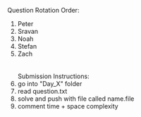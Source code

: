 Question Rotation Order:</br>
1. Peter</br>
2. Sravan</br>
3. Noah</br>
4. Stefan</br>
5. Zach</br>
</br></br>
Submission Instructions:</br>
1. go into "Day_X" folder</br>
2. read question.txt</br>
3. solve and push with file called name.file</br>
4. comment time + space complexity</br>
